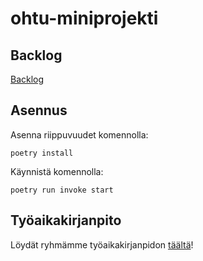 # ohtu-miniprojekti

## Backlog
[Backlog](https://github.com/PaulusParssinen/ohtu-miniprojekti/projects/1)



## Asennus


Asenna riippuvuudet komennolla:

```
poetry install
```

Käynnistä komennolla:

```
poetry run invoke start
```

## Työaikakirjanpito

Löydät ryhmämme työaikakirjanpidon [täältä](https://docs.google.com/spreadsheets/d/1A-ZcTPfodWB2oIwpxf0ftId64tXmp-Jd7OyfNQiHnw4/edit#gid=1003565531)!